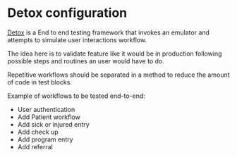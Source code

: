 # Detox configuration

[Detox](https://github.com/wix/detox) is a End to end testing framework that invokes an emulator and attempts to simulate user interactions workflow.

The idea here is to validate feature like it would be in production following possible steps and routines an user would have to do.

Repetitive workflows should be separated in a method to reduce the amount of code in test blocks. 


Example of workflows to be tested end-to-end:

- User authentication
- Add Patient workflow
- Add sick or injured entry
- Add check up
- Add program entry
- Add referral
